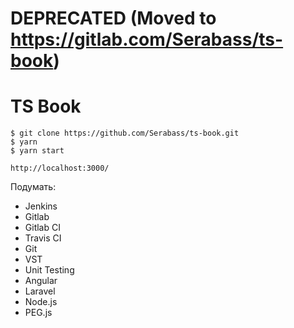 # DEPRECATED (Moved to https://gitlab.com/Serabass/ts-book)

# TS Book

```
$ git clone https://github.com/Serabass/ts-book.git
$ yarn
$ yarn start

http://localhost:3000/
```

Подумать:
* Jenkins
* Gitlab
* Gitlab CI
* Travis CI
* Git
* VST
* Unit Testing
* Angular
* Laravel
* Node.js
* PEG.js

